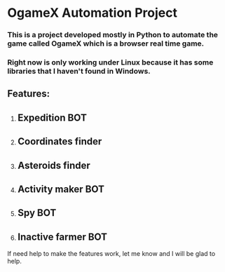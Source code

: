 # OgameX Automation Project 
### This is a project developed mostly in Python to automate the game called OgameX which is a browser real time game.

### Right now is only working under Linux because it has some libraries that I haven't found in Windows.

## Features:

1. ## Expedition BOT
2. ## Coordinates finder
3. ## Asteroids finder
4. ## Activity maker BOT
5. ## Spy BOT
6. ## Inactive farmer BOT


If need help to make the features work, let me know and I will be glad to help.
